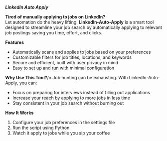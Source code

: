***LinkedIn Auto Apply***

**Tired of manually applying to jobs on LinkedIn?**  
Let automation do the heavy lifting. **LinkedIn-Auto-Apply** is a smart tool designed to streamline your job search by automatically applying to relevant job postings saving you time, effort, and clicks.

**Features**
- Automatically scans and applies to jobs based on your preferences
- Customizable filters for job titles, locations, and keywords
- Secure and efficient, built with user privacy in mind
- Easy to set up and run with minimal configuration

**Why Use This Tool?**/n
Job hunting can be exhausting. With LinkedIn-Auto-Apply, you can:
- Focus on preparing for interviews instead of filling out applications
- Increase your reach by applying to more jobs in less time
- Stay consistent in your job search without burning out

**How It Works**
1. Configure your job preferences in the settings file
2. Run the script using Python
3. Watch it apply to jobs while you sip your coffee 
